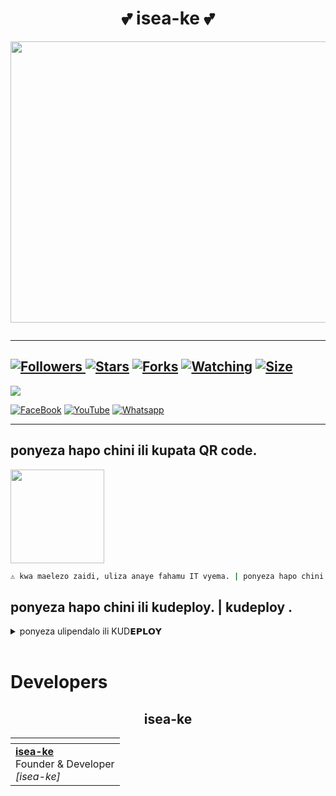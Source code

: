 <div align="center"><h1>💕 isea-ke 💕</h1><a https://github.com/iseake/iseake/commit/ab808a49ba64d44cb874c06940d5684066d636ed"><img src="https://github.com/iseake/iseake/commit/ab808a49ba64d44cb874c06940d5684066d636ed" width="650" height="450"></a></div>

<p align="center">
  <a href="#"><img src="http://readme-typing-svg.herokuapp.com?color=d1fa02&center=true&vCenter=true&multiline=false&lines=isea+ke+WHATSAPp+BOT" alt="">
</p>

***

<a href="https://github.com/iseake/iseake"><img title="Followers" src="https://img.shields.io/github/followers/iseake?e=flat-square">
<a href="https://github.com/iseke/iseake/stargazers/"><img title="Stars" src="https://img.shields.io/github/stars/iseake/iseake?color=blue&style=flat-square"></a>
<a href="https://github.com/iseake/iseake/network/members"><img title="Forks" src="https://img.shields.io/github/forks/iseake/iseake?color=red&style=flat-square"></a>
<a href="https://github.com/iseake/iseake/watchers"><img title="Watching" src="https://img.shields.io/github/watchers/iseake/iseake?label=Watchers&color=blue&style=flat-square"></a>
<a href="https://github.com/iseake/iseake"><img title="Size" src="https://img.shields.io/github/repo-size/Sithuwa/iseake?style=flat-square&color=green"></a>
---
<a align="center"><img src="https://profile-counter.glitch.me/iseake/count.svg" /></a>

<a href="https://www.facebook.com/profile.php?id=100081454115153"><img alt="FaceBook" src="https://img.shields.io/badge/-FaceBook%20-lightgrey?style=for-the-badge&logo=facebook&logoColor=blue"/></a>
<a href="https://www.youtube.com/channel/UCFC9FIIqPxJ0r5Zut8YjT6g"><img alt="YouTube" src="https://img.shields.io/badge/-YouTube%20-lightgrey?style=for-the-badge&logo=YouTube&logoColor=red"/></a>
<a href="https://chat.whatsapp.com/IZpUGOxDi9vEogXXyY9Mpi"><img alt="Whatsapp" src="https://img.shields.io/badge/-Whatsapp%20-lightgrey?style=for-the-badge&logo=Whatsapp&logoColor=Green"/></a>

  
***

## ponyeza hapo chini ili kupata QR code.

<div align="left"><a href="https://replit.com/@kipronoemmanuel/iseake-1#Console"><img src="https://repl.it/badge/github/quiec/whatsasena" width="150" ></a></div>

```bash
⚠️ kwa maelezo zaidi, uliza anaye fahamu IT vyema. | ponyeza hapo chini.
```

## ponyeza hapo chini ili kudeploy. | kudeploy .
 
 <details close>
<summary>ponyeza ulipendalo ili KUD𝗘𝗣𝗟𝗢𝗬</summary>
 
<br><br>   
   
<h4 align="center"> Deploy on Repl.it
</h4>

<p align="center" >
    <a href="https://repl.it/github/iseake/iseake">
    <img src="https://i.ibb.co/zrB5kMh/deploy-on-repl.jpg" width="170px" alt="Deploy on Repl.it" >
    </a>
</p>

<p align="center" >
<a href="https://youtu.be/6q7f1RmKaVw?si=aHENSzI1TVcDmlwp">
    <img src="https://telegra.ph/file/ae251b53658a5505965ad.png" width="170px" alt="Deploy on Repl.it" >
    </a>
</p>

<p align="center" >
    <br>
    __________________________
    <br>
</p>


<br>
 
<h4 align="center"> Deploy on Heroku
</h4>

</p>

<p align="center" >
    <a href="https://heroku.com/deploy?template=https://github.com/iseake/iseake">
    <img src="https://www.herokucdn.com/deploy/button.png" width="160px" alt="Deploy on Heroku" >
    </a>

</p>

<p align="center" >
<a href="https://youtu.be/HumCsC4MjzI?si=w1U1C5wLSkZ7u7o7">
    <img src="https://telegra.ph/file/ae251b53658a5505965ad.png" width="170px" alt="Deploy on Repl.it" >
    </a>
</p>

<p align="center" >
    <br>
  __________________________
    <br>
</p>

<br>
      
<h4 align="center"> Deploy on Koyeb
</h4>
      
<p align="center">
    <a href="https://app.koyeb.com/apps/deploy?type=git&repository=github.com/Sithuwa/SITHUWA-MD&branch=main&env[SESSION_ID]&env[OWNER_NUMBER]=+254796979806&env[MONGODB_URI]&&env[OWNER_NAME]=isea&env[KOYEB_API]&env[PREFIX]=.&env[ALIVE_IMG]=https://telegra.ph/file/f9e51e5d61e439020720a.jpg&env[global_url]=instagram.com&env[FAKE_COUNTRY_CODE]=92&env[READ_MESSAGE]=false&env[DISABLE_PM]=false&env[WORKTYPE]=public&env[THEME]=sithuwa-md&env[PACK_INFO]=isea-ke;BY-iseaA&name=isea&env[KOYEB_NAME]=isea&env[ANTILINK_VALUES]=chat.whatsapp.com&env[PORT]=8000)">
    <img src="https://www.koyeb.com/static/images/deploy/button.svg" alt="Deploy on Koyeb" width="155px">
    </a>
   
</p>


<p align="center" >
    <br>
    __________________________
    <br>
<h4 align="center"> Deploy on Mogenius
</h4>
  
<p align="center">
    <a href="https://studio.mogenius.com/">
    <img src="https://www.cloudflare.com/static/90073b1e5bd8a0765640a20febb3dc22/mogenius_logo_quer.png" alt="Deploy on Mogenius" width="170px">
    </a>
  
<p align="center" >
    <br>
    __________________________
    <br>
</p>

<br>

<h4 align="center"> Deploy on Uffizzi
</h4>
  
<p align="center">
    <a href="https://www.uffizzi.com/">
    <img src="https://i.ibb.co/Y29Kv4X/Screenshot-195.png" alt="Deploy on Uffizzi" width="125px">
    </a>
    
</p>

<br>

<h4 align="center"> Deploy on BoxMineWorld
</h4>
  
<p align="center">
    <a href="https://dash.boxmineworld.com/">
    <img src="https://graph.org/file/2af0e67f320986702ea24.jpg" alt="Deploy on Boxmineworld" width="175px">
    </a>
    <br>

</p>

<p align="center" >
    <br>
    __________________________
    <br>
</p>



</details>

<br>

# Developers

<h2 align="center">isea-ke
</h2>

  <p align="center">
    
| <a href="https://www.facebook.com/photo?fbid=306078975450571&set=a.102390952486042" width=100 height=100></a> |
|---|
| **[isea-ke](https://github.com/iseake)**</br>Founder & Developer</br>*[isea-ke]* |
  </p>

